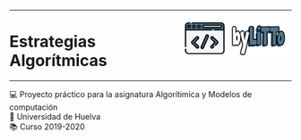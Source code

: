 ___
<img src="imagenes/logo-LiTTo.png" width="200" style="float: right">   

# Estrategias Algorítmicas

___
:computer: Proyecto práctico para la asignatura Algorítimica y Modelos de computación   
:school: Universidad de Huelva  
:books: Curso 2019-2020   

